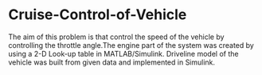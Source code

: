 # Cruise-Control-of-Vehicle

The aim of this problem is that control the speed of the vehicle by controlling the throttle angle.The engine part of the system was created by using a 2-D Look-up table in MATLAB/Simulink. Driveline model of the vehicle was built from given data and implemented in Simulink.
